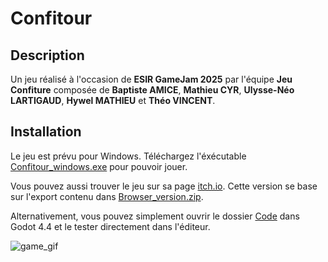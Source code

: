 # Confitour

## Description

Un jeu réalisé à l'occasion de **ESIR GameJam 2025** par l'équipe **Jeu Confiture** composée de **Baptiste AMICE**, **Mathieu CYR**, **Ulysse-Néo LARTIGAUD**, **Hywel MATHIEU** et **Théo VINCENT**.

## Installation

Le jeu est prévu pour Windows. Téléchargez l'éxécutable [Confitour_windows.exe](Confitour_windows.exe) pour pouvoir jouer.

Vous pouvez aussi trouver le jeu sur sa page [itch.io](https://jeuconfiture.itch.io/confitour-gamejamesir2025).
Cette version se base sur l'export contenu dans [Browser_version.zip](Browser_version.zip).

Alternativement, vous pouvez simplement ouvrir le dossier [Code](Code) dans Godot 4.4 et le tester directement dans l'éditeur.


![game_gif](./BOUM_CONFITURE.gif)

